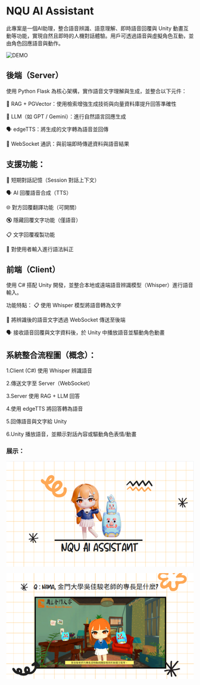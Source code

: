 # NQU AI Assistant

此專案是一個AI助理，整合語音辨識、語意理解、即時語音回覆與 Unity 動畫互動等功能，實現自然且即時的人機對話體驗。用戶可透過語音與虛擬角色互動，並由角色回應語音與動作。

![DEMO](https://youtu.be/T7zYKpIHq8w?si=K0JmboD7ac9XcAHx)

## 後端（Server）

使用 Python Flask 為核心架構，實作語音文字理解與生成，並整合以下元件：

🧠 RAG + PGVector：使用檢索增強生成技術與向量資料庫提升回答準確性

💬 LLM（如 GPT / Gemini）：進行自然語言回應生成

🗣️ edgeTTS：將生成的文字轉為語音並回傳

🔄 WebSocket 通訊：與前端即時傳遞資料與語音結果

## 支援功能：

🔁 短期對話記憶（Session 對話上下文）

🗣️ AI 回覆語音合成（TTS）

🌐 對方回覆翻譯功能（可開關）

🔇 隱藏回覆文字功能（僅語音）

📋 文字回覆複製功能

📝 對使用者輸入進行語法糾正

## 前端（Client）
使用 C# 搭配 Unity 開發，並整合本地或遠端語音辨識模型（Whisper）進行語音輸入。

功能特點：
📋 使用 Whisper 模型將語音轉為文字

🔄 將辨識後的語音文字透過 WebSocket 傳送至後端

🗣️ 接收語音回覆與文字資料後，於 Unity 中播放語音並驅動角色動畫

## 系統整合流程圖（概念）：

1.Client (C#) 使用 Whisper 辨識語音

2.傳送文字至 Server（WebSocket）

3.Server 使用 RAG + LLM 回答

4.使用 edgeTTS 將回答轉為語音

5.回傳語音與文字給 Unity

6.Unity 播放語音，並顯示對話內容或驅動角色表情/動畫

### 展示：
![image](https://github.com/Erkmrcl17/_ml/blob/main/pict/Cuplikan%20layar%202025-06-06%20235526.png)

![image](https://github.com/Erkmrcl17/_ml/blob/main/pict/Cuplikan%20layar%202025-06-06%20235711.png)
